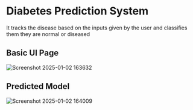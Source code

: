 # Diabetes Prediction System
 
It tracks the disease based on the inputs given by the user and classifies them they are normal or diseased

## Basic UI Page
![Screenshot 2025-01-02 163632](https://github.com/user-attachments/assets/a6e54568-821a-402a-973d-1c26b7b204ed)
## Predicted Model
![Screenshot 2025-01-02 164009](https://github.com/user-attachments/assets/9111e179-5758-44ce-b946-405a12634539)
